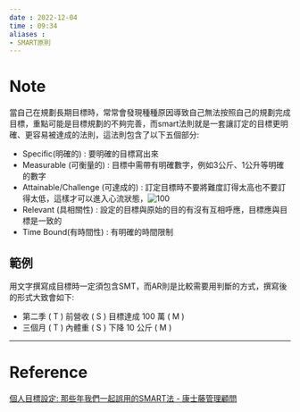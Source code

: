 ```yaml
---
date : 2022-12-04
time : 09:34
aliases :
- SMART原則
---
```

# Note
當自己在規劃長期目標時，常常會發現種種原因導致自己無法按照自己的規劃完成目標，重點可能是目標規劃的不夠完善，而smart法則就是一套讓訂定的目標更明確、更容易被達成的法則，這法則包含了以下五個部分:
-   Specific(明確的) : 要明確的目標寫出來
-   Measurable (可衡量的) : 目標中需帶有明確數字，例如3公斤、1公升等明確的數字
-   Attainable/Challenge (可達成的) : 訂定目標時不要將難度訂得太高也不要訂得太低，這樣才可以進入心流狀態，![100](Pasted%20image%2020221204094536.png)
-   Relevant (具相關性) : 設定的目標與原始的目的有沒有互相呼應，目標應與目標是一致的
-   Time Bound(有時間性) : 有明確的時間限制

## 範例
用文字撰寫成目標時一定須包含SMT，而AR則是比較需要用判斷的方式，撰寫後的形式大致會如下:
- 第二季 ( T ) 前營收 ( S ) 目標達成 100 萬 ( M )
- 三個月 ( T ) 內體重 ( S ) 下降 10 公斤 ( M )

---
# Reference
[個人目標設定: 那些年我們一起誤用的SMART法 - 康士藤管理顧問](https://vinemgmt.cc/%E5%80%8B%E4%BA%BA%E7%9B%AE%E6%A8%99%E8%A8%AD%E5%AE%9A-%E9%82%A3%E4%BA%9B%E5%B9%B4%E6%88%91%E5%80%91%E4%B8%80%E8%B5%B7%E8%AA%A4%E7%94%A8%E7%9A%84smart%E6%B3%95/?gclid=CjwKCAiAhKycBhAQEiwAgf19euEjEsqQvOBZSzpkDeTcqoRauK7TBr5bj6YQ5ehqPfOgxUJ8LXro7BoCQM8QAvD_BwE)
